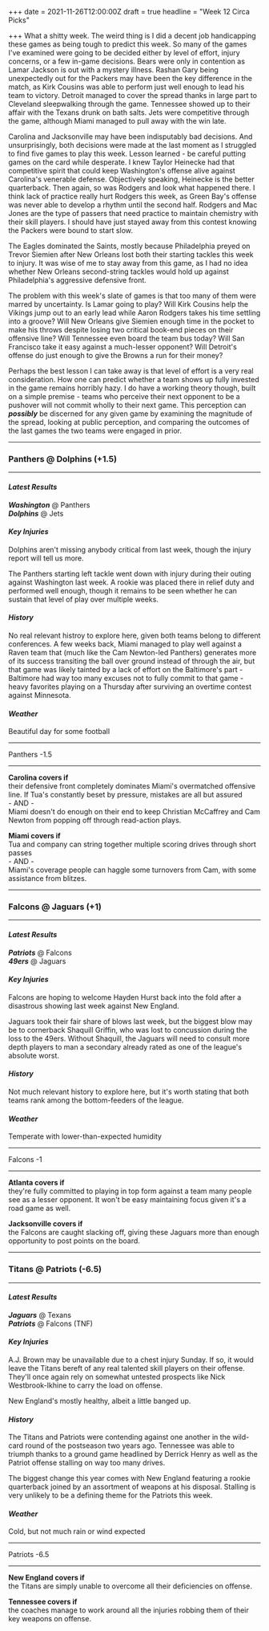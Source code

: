 +++
date = 2021-11-26T12:00:00Z
draft = true
headline = "Week 12 Circa Picks"

+++
What a shitty week. The weird thing is I did a decent job handicapping these games as being tough to predict this week. So many of the games I've examined were going to be decided either by level of effort, injury concerns, or a few in-game decisions. Bears were only in contention as Lamar Jackson is out with a mystery illness. Rashan Gary being unexpectedly out for the Packers may have been the key difference in the match, as Kirk Cousins was able to perform just well enough to lead his team to victory. Detroit managed to cover the spread thanks in large part to Cleveland sleepwalking through the game. Tennessee showed up to their affair with the Texans drunk on bath salts. Jets were competitive through the game, although Miami managed to pull away with the win late.

Carolina and Jacksonville may have been indisputably bad decisions. And unsurprisingly, both decisions were made at the last moment as I struggled to find five games to play this week. Lesson learned - be careful putting games on the card while desperate. I knew Taylor Heinecke had that competitive spirit that could keep Washington's offense alive against Carolina's venerable defense. Objectively speaking, Heinecke is the better quarterback. Then again, so was Rodgers and look what happened there. I think lack of practice really hurt Rodgers this week, as Green Bay's offense was never able to develop a rhythm until the second half. Rodgers and Mac Jones are the type of passers that need practice to maintain chemistry with their skill players. I should have just stayed away from this contest knowing the Packers were bound to start slow.

The Eagles dominated the Saints, mostly because Philadelphia preyed on Trevor Siemien after New Orleans lost both their starting tackles this week to injury. It was wise of me to stay away from this game, as I had no idea whether New Orleans second-string tackles would hold up against Philadelphia's aggressive defensive front.

The problem with this week's slate of games is that too many of them were marred by uncertainty. Is Lamar going to play? Will Kirk Cousins help the Vikings jump out to an early lead while Aaron Rodgers takes his time settling into a groove? Will New Orleans give Siemien enough time in the pocket to make his throws despite losing two critical book-end pieces on their offensive line? Will Tennessee even board the team bus today? Will San Francisco take it easy against a much-lesser opponent? Will Detroit's offense do just enough to give the Browns a run for their money?

Perhaps the best lesson I can take away is that level of effort is a very real consideration. How one can predict whether a team shows up fully invested in the game remains horribly hazy. I do have a working theory though, built on a simple premise - teams who perceive their next opponent to be a pushover will not commit wholly to their next game. This perception can **_possibly_** be discerned for any given game by examining the magnitude of the spread, looking at public perception, and comparing the outcomes of the last games the two teams were engaged in prior.

***

### Panthers @ Dolphins (+1.5)

***

#### _Latest Results_

**_Washington_** @ Panthers  
**_Dolphins_** @ Jets

#### _Key Injuries_

Dolphins aren't missing anybody critical from last week, though the injury report will tell us more.

The Panthers starting left tackle went down with injury during their outing against Washington last week. A rookie was placed there in relief duty and performed well enough, though it remains to be seen whether he can sustain that level of play over multiple weeks.

#### _History_

No real relevant histroy to explore here, given both teams belong to different conferences. A few weeks back, Miami managed to play well against a Raven team that (much like the Cam Newton-led Panthers) generates more of its success transiting the ball over ground instead of through the air, but that game was likely tainted by a lack of effort on the Baltimore's part - Baltimore had way too many excuses not to fully commit to that game - heavy favorites playing on a Thursday after surviving an overtime contest against Minnesota.

#### _Weather_

Beautiful day for some football

***

Panthers -1.5

***

**Carolina covers if**  
their defensive front completely dominates Miami's overmatched offensive line. If Tua's constantly beset by pressure, mistakes are all but assured  
\- AND -  
Miami doesn't do enough on their end to keep Christian McCaffrey and Cam Newton from popping off through read-action plays.

**Miami covers if**  
Tua and company can string together multiple scoring drives through short passes  
\- AND -  
Miami's coverage people can haggle some turnovers from Cam, with some assistance from blitzes.

***

### Falcons @ Jaguars (+1)

***

#### _Latest Results_

**_Patriots_** @ Falcons  
**_49ers_** @ Jaguars

#### _Key Injuries_

Falcons are hoping to welcome Hayden Hurst back into the fold after a disastrous showing last week against New England.

Jaguars took their fair share of blows last week, but the biggest blow may be to cornerback Shaquill Griffin, who was lost to concussion during the loss to the 49ers. Without Shaquill, the Jaguars will need to consult more depth players to man a secondary already rated as one of the league's absolute worst.

#### _History_

Not much relevant history to explore here, but it's worth stating that both teams rank among the bottom-feeders of the league.

#### _Weather_

Temperate with lower-than-expected humidity

***

Falcons -1

***

**Atlanta covers if**  
they're fully committed to playing in top form against a team many people see as a lesser opponent. It won't be easy maintaining focus given it's a road game as well.

**Jacksonville covers if**  
the Falcons are caught slacking off, giving these Jaguars more than enough opportunity to post points on the board.

***

### Titans @ Patriots (-6.5)

***

#### _Latest Results_

**_Jaguars_** @ Texans  
**_Patriots_** @ Falcons (TNF)

#### _Key Injuries_

A.J. Brown may be unavailable due to a chest injury Sunday. If so, it would leave the Titans bereft of any real talented skill players on their offense. They'll once again rely on somewhat untested prospects like Nick Westbrook-Ikhine to carry the load on offense.

New England's mostly healthy, albeit a little banged up.

#### _History_

The Titans and Patriots were contending against one another in the wild-card round of the postseason two years ago. Tennessee was able to triumph thanks to a ground game headlined by Derrick Henry as well as the Patriot offense stalling on way too many drives.

The biggest change this year comes with New England featuring a rookie quarterback joined by an assortment of weapons at his disposal. Stalling is very unlikely to be a defining theme for the Patriots this week.

#### _Weather_

Cold, but not much rain or wind expected

***

Patriots -6.5

***

**New England covers if**  
the Titans are simply unable to overcome all their deficiencies on offense.

**Tennessee covers if**  
the coaches manage to work around all the injuries robbing them of their key weapons on offense.